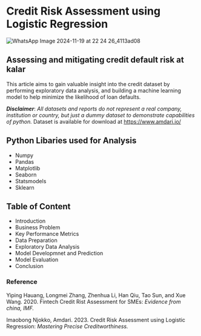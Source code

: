 # Credit Risk Assessment using Logistic Regression
![WhatsApp Image 2024-11-19 at 22 24 26_4113ad08](https://github.com/user-attachments/assets/3877a99e-d185-4f90-bf16-ddab5c12a738)

## Assessing and mitigating credit default risk at kalar

This article aims to gain valuable insight into the credit dataset by performing exploratory data analysis, and building a machine learning model to help minimize the likelihood of loan defaults.

**_Disclaimer_**: _All datasets and reports do not represent a real company, institution or country, but just a dummy dataset to demonstrate capabilities of python._ Dataset is available for download at https://www.amdari.io/

## Python Libaries used for Analysis
- Numpy
- Pandas
- Matplotlib
- Seaborn
- Statsmodels
- Sklearn

## Table of Content
- Introduction
- Business Problem
- Key Performance Metrics
- Data Preparation
- Exploratory Data Analysis
- Model Developmnet and Prediction
- Model Evaluation
- Conclusion
  
### Reference
Yiping Hauang, Longmei Zhang, Zhenhua Li, Han Qiu, Tao Sun, and Xue Wang. 2020. Fintech Credit Rist Assessment for SMEs: _Evidence from china, IMF._

Imaobong Njokko, Amdari. 2023. Credit Risk Assessment using Logistic Regression: _Mastering Precise Creditworthiness._
